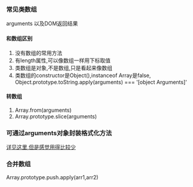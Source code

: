 ### 常见类数组
arguments 以及DOM返回结果  
#### 和数组区别  
1. 没有数组的常用方法  
2. 有length属性,可以像数组一样用下标取值  
3. 类数组是对象,不是数组,只是看起来像数组  
4. 类数组的constructor是Object(),instanceof Array是false,  
   Object.prototype.toString.apply(arguments) === '[object Arguments]'

#### 转数组
1. Array.from(arguments)  
2. Array.prototype.slice(arguments)  

### 可通过arguments对象封装格式化方法  
[详见这里,但是感觉用得比较少](https://www.jianshu.com/p/e6bfa4bdf718)

### 合并数组
Array.prototype.push.apply(arr1,arr2)